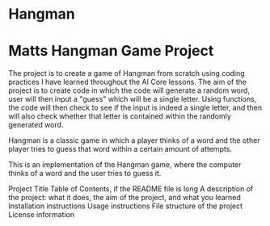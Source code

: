 # Hangman
# Matts Hangman Game Project 

The project is to create a game of Hangman from scratch using coding practices I have learned throughout the AI Core lessons. The aim of the project is to create code in which the code will generate a random word, user will then input a "guess" which will be a single letter. Using functions, the code will then check to see if the input is indeed a single letter, and then will also check whether that letter is contained within the randomly generated word.

Hangman is a classic game in which a player thinks of a word and the other player tries to guess that word within a certain amount of attempts.

This is an implementation of the Hangman game, where the computer thinks of a word and the user tries to guess it. 


Project Title
Table of Contents, if the README file is long
A description of the project: what it does, the aim of the project, and what you learned
Installation instructions
Usage instructions
File structure of the project
License information
